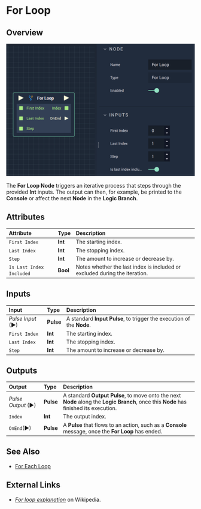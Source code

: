 # For Loop

## Overview

![The For Loop Node.](../../.gitbook/assets/forloop.png)

The **For Loop Node** triggers an iterative process that steps through the provided **Int** inputs. The output can then, for example, be printed to the **Console** or affect the next **Node** in the **Logic Branch**.

## Attributes

| Attribute | Type | Description |
| :--- | :--- | :--- |
| `First Index` | **Int** | The starting index. |
| `Last Index` | **Int** | The stopping index. |
| `Step` | **Int** | The amount to increase or decrease by. |
| `Is Last Index Included` | **Bool** | Notes whether the last index is included or excluded during the iteration. |

## Inputs

| Input | Type | Description |
| :--- | :--- | :--- |
| _Pulse Input_ \(►\) | **Pulse** | A standard **Input Pulse**, to trigger the execution of the **Node**. |
| `First Index` | **Int** | The starting index. |
| `Last Index` | **Int** | The stopping index. |
| `Step` | **Int** | The amount to increase or decrease by. |

## Outputs

| Output | Type | Description |
| :--- | :--- | :--- |
| _Pulse Output_ \(►\) | **Pulse** | A standard **Output Pulse**, to move onto the next **Node** along the **Logic Branch**, once this **Node** has finished its execution. |
| `Index` | **Int** | The output index. |
| `OnEnd`\(►\) | **Pulse** | A **Pulse** that flows to an action, such as a **Console** message, once the **For Loop** has ended. |

## See Also

* [For Each Loop](foreachloop.md)

## External Links

* [_For loop explanation_](https://en.wikipedia.org/wiki/For_loop) on Wikipedia.

